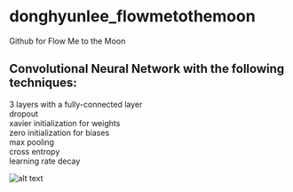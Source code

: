 # donghyunlee_flowmetothemoon
Github for Flow Me to the Moon

## Convolutional Neural Network with the following techniques:  
  3 layers with a fully-connected layer  
  dropout  
  xavier initialization for weights  
  zero initialization for biases  
  max pooling  
  cross entropy  
  learning rate decay  
  
    
![alt text](https://github.com/lukeleeai/donghyunlee_flowmetothemoon/result_images/accuracy.png)
